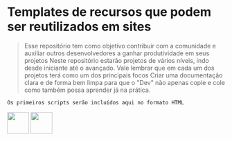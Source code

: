 # Templates de recursos que podem ser reutilizados em sites

> Esse repositório tem como objetivo contribuir com a comunidade e auxiliar outros desenvolvedores a ganhar produtividade em seus projetos
> Neste repositório estarão projetos de vários níveis, indo desde iniciante até o avançado. Vale lembrar que em cada um dos projetos terá como um dos principais focos
> Criar uma documentação clara e de forma bem limpa para que o "Dev" não apenas copie e cole como também possa aprender já na prática.

~~~HTML
Os primeiros scripts serão incluídos aqui no formato HTML
~~~

[<img src="https://www.w3.org/html/logo/img/html5-topper.png" height="50"></a>](https://web.dio.me/track/decola-tech-avanade-net-developer?tab=path)
[<img src="https://logowik.com/content/uploads/images/123_css3.jpg" height="50"></a>](https://web.dio.me/track/decola-tech-avanade-net-developer?tab=path)
